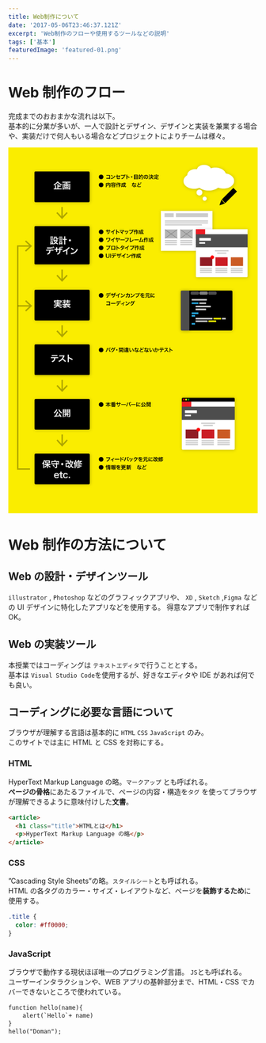 ```yaml
---
title: Web制作について
date: '2017-05-06T23:46:37.121Z'
excerpt: 'Web制作のフローや使用するツールなどの説明'
tags: ['基本']
featuredImage: 'featured-01.png'
---
```


# Web 制作のフロー

完成までのおおまかな流れは以下。  
基本的に分業が多いが、一人で設計とデザイン、デザインと実装を兼業する場合や、実装だけで何人もいる場合などプロジェクトによりチームは様々。

![Web ページ](./flow.png)

# Web 制作の方法について

## Web の設計・デザインツール

`illustrator` , `Photoshop` などのグラフィックアプリや、 `XD` , `Sketch` ,`Figma` などの UI デザインに特化したアプリなどを使用する。 得意なアプリで制作すれば OK。

## Web の実装ツール

本授業ではコーディングは `テキストエディタ`で行うこととする。  
基本は `Visual Studio Code`を使用するが、好きなエディタや IDE があれば何でも良い。

## コーディングに必要な言語について

ブラウザが理解する言語は基本的に `HTML` `CSS` `JavaScript` のみ。  
このサイトでは主に HTML と CSS を対称にする。

### HTML

HyperText Markup Language の略。`マークアップ` とも呼ばれる。  
**ページの骨格**にあたるファイルで、ページの内容・構造を`タグ` を使ってブラウザが理解できるように意味付けした**文書**。

```html
<article>
  <h1 class="title">HTMLとは</h1>
  <p>HyperText Markup Language の略</p>
</article>
```

### CSS

”Cascading Style Sheets”の略。`スタイルシート`とも呼ばれる。  
HTML の各タグのカラー・サイズ・レイアウトなど、ページを**装飾するため**に使用する。

```css
.title {
  color: #ff0000;
}
```

### JavaScript

ブラウザで動作する現状ほぼ唯一のプログラミング言語。 `JS`とも呼ばれる。  
ユーザーインタラクションや、WEB アプリの基幹部分まで、HTML・CSS でカバーできないところで使われている。

```JS
function hello(name){
    alert(`Hello`+ name)
}
hello("Doman");
```
